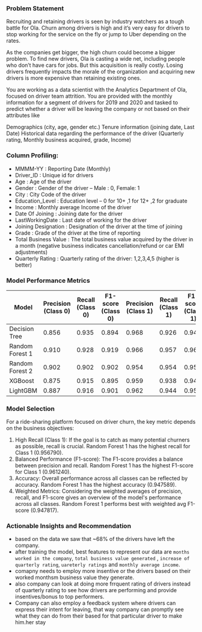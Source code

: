 ### Problem Statement

Recruiting and retaining drivers is seen by industry watchers as a tough battle for Ola. Churn among drivers is high and it’s very easy for drivers to stop working for the service on the fly or jump to Uber depending on the rates.

As the companies get bigger, the high churn could become a bigger problem. To find new drivers, Ola is casting a wide net, including people who don’t have cars for jobs. But this acquisition is really costly. Losing drivers frequently impacts the morale of the organization and acquiring new drivers is more expensive than retaining existing ones.

You are working as a data scientist with the Analytics Department of Ola, focused on driver team attrition. You are provided with the monthly information for a segment of drivers for 2019 and 2020 and tasked to predict whether a driver will be leaving the company or not based on their attributes like

Demographics (city, age, gender etc.)
Tenure information (joining date, Last Date)
Historical data regarding the performance of the driver (Quarterly rating, Monthly business acquired, grade, Income)



### Column Profiling:

- MMMM-YY : Reporting Date (Monthly)
- Driver_ID : Unique id for drivers
- Age : Age of the driver
- Gender : Gender of the driver – Male : 0, Female: 1
- City : City Code of the driver
- Education_Level : Education level – 0 for 10+ ,1 for 12+ ,2 for graduate
- Income : Monthly average Income of the driver
- Date Of Joining : Joining date for the driver
- LastWorkingDate : Last date of working for the driver
- Joining Designation : Designation of the driver at the time of joining
- Grade : Grade of the driver at the time of reporting
- Total Business Value : The total business value acquired by the driver in a month (negative business indicates cancellation/refund or car EMI adjustments)
- Quarterly Rating : Quarterly rating of the driver: 1,2,3,4,5 (higher is better)








### Model Performance Metrics

| Model       | Precision (Class 0) | Recall (Class 0) | F1-score (Class 0) | Precision (Class 1) | Recall (Class 1) | F1-score (Class 1) | Accuracy | Macro avg Precision | Macro avg Recall | Macro avg F1-score | Weighted avg Precision | Weighted avg Recall | Weighted avg F1-score |
|-------------|----------------------|------------------|---------------------|----------------------|------------------|---------------------|----------|---------------------|------------------|--------------------|------------------------|---------------------|------------------------|
| Decision Tree | 0.856              | 0.935            | 0.894               | 0.968                | 0.926            | 0.946               | 0.929    | 0.912               | 0.930            | 0.920              | 0.932                  | 0.929               | 0.929                  |
| Random Forest 1 | 0.910              | 0.928            | 0.919               | 0.966                | 0.957            | 0.961               | 0.948    | 0.938               | 0.942            | 0.940              | 0.948                  | 0.948               | 0.948                  |
| Random Forest 2 | 0.902              | 0.902            | 0.902               | 0.954                | 0.954            | 0.954               | 0.937    | 0.928               | 0.928            | 0.928              | 0.937                  | 0.937               | 0.937                  |
| XGBoost     | 0.875              | 0.915            | 0.895               | 0.959                | 0.938            | 0.949               | 0.931    | 0.917               | 0.927            | 0.921              | 0.932                  | 0.931               | 0.931                  |
| LightGBM    | 0.887              | 0.916            | 0.901               | 0.962                | 0.944            | 0.953               | 0.937    | 0.925               | 0.930            | 0.927              | 0.938                  | 0.937               | 0.937                  |



### Model Selection

For a ride-sharing platform focused on driver churn, the key metric depends on the business objectives:

1. High Recall (Class 1): If the goal is to catch as many potential churners as possible, recall is crucial. Random Forest 1 has the highest recall for Class 1 (0.956790).
2. Balanced Performance (F1-score): The F1-score provides a balance between precision and recall. Random Forest 1 has the highest F1-score for Class 1 (0.961240).
3. Accuracy: Overall performance across all classes can be reflected by accuracy. Random Forest 1 has the highest accuracy (0.947589).
4. Weighted Metrics: Considering the weighted averages of precision, recall, and F1-score gives an overview of the model's performance across all classes. Random Forest 1 performs best with weighted avg F1-score (0.947817).



### Actionable Insights and Recommendation
- based on the data we saw that ~68% of the drivers have left the company.
- after training the model, best features to represent our data are `months worked in the company`, `total business value generated` , `increase of quarterly rating`, `uareterly ratings` and `monthly average income`.
- comapny needs to employ more insentive or the drivers based on their worked monthsm business value they generate.
- also company can look at doing more frrquent rating of drivers instead of quarterly rating to see how drivers are performing and provide insentives/bonus to top performers.
- Company can also employ a feedback system where drivers can express their intent for leaving, that way company can promptly see what they can do from their based for that particular driver to make him.her stay

